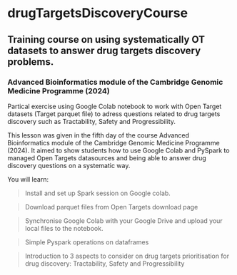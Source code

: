# drugTargetsDiscoveryCourse
## Training course on using systematically OT datasets to answer drug targets discovery problems. 
### Advanced Bioinformatics module of the Cambridge Genomic Medicine Programme (2024)

Partical exercise using Google Colab notebook to work with Open Target datasets (Target parquet file) to adress questions related to drug targets discovery such as Tractability, Safety and Progressibility. 

This lesson was given in the fifth day of the course Advanced Bioinformatics module of the Cambridge Genomic Medicine Programme (2024). It aimed to show students how to use Google Colab and PySpark to managed Open Targets datasources and being able to answer drug discovery questions on a systematic way. 

You will learn: 

> Install and set up Spark session on Google colab.

> Download parquet files from Open Targets download page

> Synchronise Google Colab with your Google Drive and upload your local files to the notebook.

> Simple Pyspark operations on dataframes

> Introduction to 3 aspects to consider on drug targets prioritisation for drug discovery: Tractability, Safety and Progressibility
